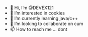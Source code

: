 - 👋 Hi, I’m @DEVEX121
- 👀 I’m interested in cookies
- 🌱 I’m currently learning java/c++
- 💞️ I’m looking to collaborate on cum
- 📫 How to reach me ... dont



